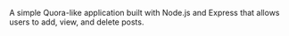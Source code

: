 A simple Quora-like application built with Node.js and Express that allows users to add, view, and delete posts.
